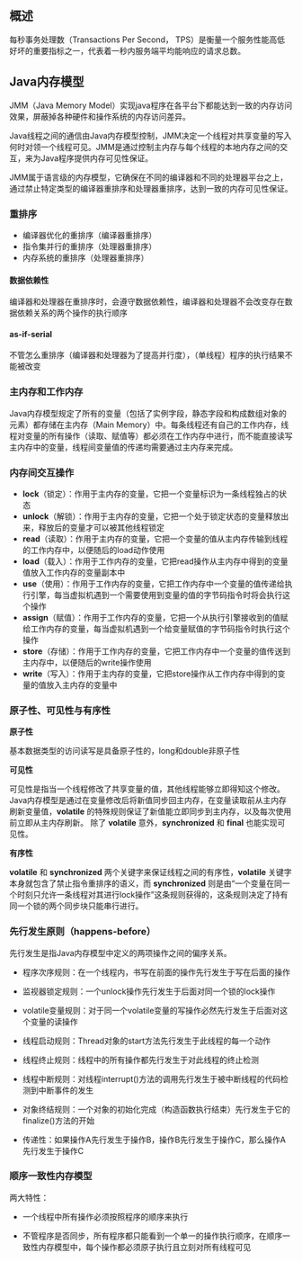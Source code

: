 ## 概述
每秒事务处理数（Transactions Per Second， TPS）是衡量一个服务性能高低好坏的重要指标之一，代表着一秒内服务端平均能响应的请求总数。

## Java内存模型
JMM（Java Memory Model）实现java程序在各平台下都能达到一致的内存访问效果，屏蔽掉各种硬件和操作系统的内存访问差异。

Java线程之间的通信由Java内存模型控制，JMM决定一个线程对共享变量的写入何时对领一个线程可见。JMM是通过控制主内存与每个线程的本地内存之间的交互，来为Java程序提供内存可见性保证。

JMM属于语言级的内存模型，它确保在不同的编译器和不同的处理器平台之上，通过禁止特定类型的编译器重排序和处理器重排序，达到一致的内存可见性保证。

### 重排序
- 编译器优化的重排序（编译器重排序）
- 指令集并行的重排序（处理器重排序）
- 内存系统的重排序（处理器重排序）

#### 数据依赖性
编译器和处理器在重排序时，会遵守数据依赖性，编译器和处理器不会改变存在数据依赖关系的两个操作的执行顺序

#### as-if-serial
不管怎么重排序（编译器和处理器为了提高并行度），（单线程）程序的执行结果不能被改变

### 主内存和工作内存
Java内存模型规定了所有的变量（包括了实例字段，静态字段和构成数组对象的元素）都存储在主内存（Main Memory）中。每条线程还有自己的工作内存，线程对变量的所有操作（读取、赋值等）都必须在工作内存中进行，而不能直接读写主内存中的变量，线程间变量值的传递均需要通过主内存来完成。

### 内存间交互操作
- **lock**（锁定）：作用于主内存的变量，它把一个变量标识为一条线程独占的状态
- **unlock**（解锁）：作用于主内存的变量，它把一个处于锁定状态的变量释放出来，释放后的变量才可以被其他线程锁定
- **read**（读取）：作用于主内存的变量，它把一个变量的值从主内存传输到线程的工作内存中，以便随后的load动作使用
- **load**（载入）：作用于工作内存的变量，它把read操作从主内存中得到的变量值放入工作内存的变量副本中
- **use**（使用）：作用于工作内存的变量，它把工作内存中一个变量的值传递给执行引擎，每当虚拟机遇到一个需要使用到变量的值的字节码指令时将会执行这个操作
- **assign**（赋值）：作用于工作内存的变量，它把一个从执行引擎接收到的值赋给工作内存的变量，每当虚拟机遇到一个给变量赋值的字节码指令时执行这个操作
- **store**（存储）：作用于工作内存的变量，它把工作内存中一个变量的值传送到主内存中，以便随后的write操作使用
- **write**（写入）：作用于主内存的变量，它把store操作从工作内存中得到的变量的值放入主内存的变量中

### 原子性、可见性与有序性
**原子性**

基本数据类型的访问读写是具备原子性的，long和double非原子性

**可见性**

可见性是指当一个线程修改了共享变量的值，其他线程能够立即得知这个修改。
Java内存模型是通过在变量修改后将新值同步回主内存，在变量读取前从主内存刷新变量值，**volatile** 的特殊规则保证了新值能立即同步到主内存，以及每次使用前立即从主内存刷新。
除了 **volatile** 意外，**synchronized** 和 **final** 也能实现可见性。

**有序性**

**volatile** 和 **synchronized** 两个关键字来保证线程之间的有序性，**volatile** 关键字本身就包含了禁止指令重排序的语义，而 **synchronized** 则是由“一个变量在同一个时刻只允许一条线程对其进行lock操作”这条规则获得的，这条规则决定了持有同一个锁的两个同步块只能串行进行。

### 先行发生原则（happens-before）
先行发生是指Java内存模型中定义的两项操作之间的偏序关系。

- 程序次序规则：在一个线程内，书写在前面的操作先行发生于写在后面的操作

- 监视器锁定规则：一个unlock操作先行发生于后面对同一个锁的lock操作

- volatile变量规则：对于同一个volatile变量的写操作必然先行发生于后面对这个变量的读操作

- 线程启动规则：Thread对象的start方法先行发生于此线程的每一个动作

- 线程终止规则：线程中的所有操作都先行发生于对此线程的终止检测

- 线程中断规则：对线程interrupt()方法的调用先行发生于被中断线程的代码检测到中断事件的发生

- 对象终结规则：一个对象的初始化完成（构造函数执行结束）先行发生于它的finalize()方法的开始

- 传递性：如果操作A先行发生于操作B，操作B先行发生于操作C，那么操作A先行发生于操作C

### 顺序一致性内存模型
两大特性：

- 一个线程中所有操作必须按照程序的顺序来执行

- 不管程序是否同步，所有程序都只能看到一个单一的操作执行顺序，在顺序一致性内存模型中，每个操作都必须原子执行且立刻对所有线程可见
